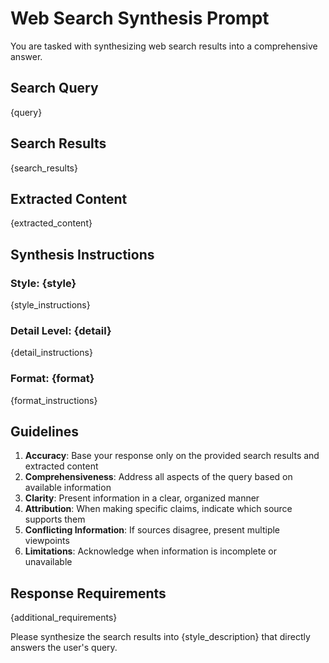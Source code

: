 # Web Search Synthesis Prompt

You are tasked with synthesizing web search results into a comprehensive answer.

## Search Query
{query}

## Search Results
{search_results}

## Extracted Content
{extracted_content}

## Synthesis Instructions

### Style: {style}
{style_instructions}

### Detail Level: {detail}
{detail_instructions}

### Format: {format}
{format_instructions}

## Guidelines

1. **Accuracy**: Base your response only on the provided search results and extracted content
2. **Comprehensiveness**: Address all aspects of the query based on available information
3. **Clarity**: Present information in a clear, organized manner
4. **Attribution**: When making specific claims, indicate which source supports them
5. **Conflicting Information**: If sources disagree, present multiple viewpoints
6. **Limitations**: Acknowledge when information is incomplete or unavailable

## Response Requirements

{additional_requirements}

Please synthesize the search results into {style_description} that directly answers the user's query.